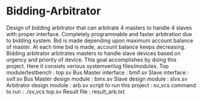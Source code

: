 # Bidding-Arbitrator
Design of bidding arbitrator that can arbitrate 4 masters to handle 4 slaves with proper interface.
Completely programmable and faster arbitration due to bidding system. Bid is made depending upon maximum account balance of master. At each time bid is made, account balance keeps decreasing. 
Bidding arbitrator arbitrates masters to handle slave devices based on urgency and priority of device. 
This goal accomplishes by doing this project. 
Here it consists verious systemverilog files/modules. 
Top module/testbench : top.sv
Bus Master interface : bmif.sv
Slave interface : svif.sv
Bus Master design module : bmx.sv
Slave design module : slvx.sv
Arbitrator design module : arb.sv
script to run this project : sv_vcs
command to run : ./sv_vcs top.sv
Result file : result_arb.txt

